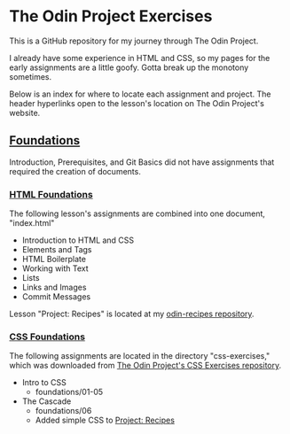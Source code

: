 # The Odin Project Exercises

This is a GitHub repository for my journey through The Odin Project.

I already have some experience in HTML and CSS, so my pages for the early assignments are a little goofy. Gotta break up the monotony sometimes.

Below is an index for where to locate each assignment and project. The header hyperlinks open to the lesson's location on The Odin Project's website.

## [Foundations](https://www.theodinproject.com/paths/foundations/courses/foundations)

Introduction, Prerequisites, and Git Basics did not have assignments that required the creation of documents.

### [HTML Foundations](https://www.theodinproject.com/paths/foundations/courses/foundations#html-foundations)

The following lesson's assignments are combined into one document, "index.html"
- Introduction to HTML and CSS
- Elements and Tags
- HTML Boilerplate
- Working with Text
- Lists
- Links and Images
- Commit Messages

Lesson "Project: Recipes" is located at my [odin-recipes repository](https://github.com/lotus-bloom0/odin-recipes).

### [CSS Foundations](https://www.theodinproject.com/paths/foundations/courses/foundations/#css-foundations)

The following assignments are located in the directory "css-exercises," which was downloaded from [The Odin Project's CSS Exercises repository](https://github.com/TheOdinProject/css-exercises).
- Intro to CSS
  - foundations/01-05
- The Cascade
  - foundations/06
  - Added simple CSS to [Project: Recipes](https://github.com/lotus-bloom0/odin-recipes)
